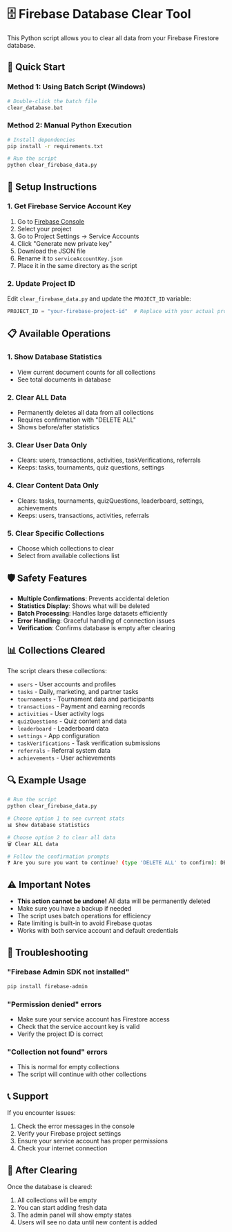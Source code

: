 # 🗄️ Firebase Database Clear Tool

This Python script allows you to clear all data from your Firebase Firestore database.

## 🚀 Quick Start

### Method 1: Using Batch Script (Windows)
```bash
# Double-click the batch file
clear_database.bat
```

### Method 2: Manual Python Execution
```bash
# Install dependencies
pip install -r requirements.txt

# Run the script
python clear_firebase_data.py
```

## 🔧 Setup Instructions

### 1. Get Firebase Service Account Key
1. Go to [Firebase Console](https://console.firebase.google.com/)
2. Select your project
3. Go to Project Settings → Service Accounts
4. Click "Generate new private key"
5. Download the JSON file
6. Rename it to `serviceAccountKey.json`
7. Place it in the same directory as the script

### 2. Update Project ID
Edit `clear_firebase_data.py` and update the `PROJECT_ID` variable:
```python
PROJECT_ID = "your-firebase-project-id"  # Replace with your actual project ID
```

## 📋 Available Operations

### 1. Show Database Statistics
- View current document counts for all collections
- See total documents in database

### 2. Clear ALL Data
- Permanently deletes all data from all collections
- Requires confirmation with "DELETE ALL"
- Shows before/after statistics

### 3. Clear User Data Only
- Clears: users, transactions, activities, taskVerifications, referrals
- Keeps: tasks, tournaments, quiz questions, settings

### 4. Clear Content Data Only
- Clears: tasks, tournaments, quizQuestions, leaderboard, settings, achievements
- Keeps: users, transactions, activities, referrals

### 5. Clear Specific Collections
- Choose which collections to clear
- Select from available collections list

## 🛡️ Safety Features

- **Multiple Confirmations**: Prevents accidental deletion
- **Statistics Display**: Shows what will be deleted
- **Batch Processing**: Handles large datasets efficiently
- **Error Handling**: Graceful handling of connection issues
- **Verification**: Confirms database is empty after clearing

## 📊 Collections Cleared

The script clears these collections:
- `users` - User accounts and profiles
- `tasks` - Daily, marketing, and partner tasks
- `tournaments` - Tournament data and participants
- `transactions` - Payment and earning records
- `activities` - User activity logs
- `quizQuestions` - Quiz content and data
- `leaderboard` - Leaderboard data
- `settings` - App configuration
- `taskVerifications` - Task verification submissions
- `referrals` - Referral system data
- `achievements` - User achievements

## 🔍 Example Usage

```bash
# Run the script
python clear_firebase_data.py

# Choose option 1 to see current stats
📊 Show database statistics

# Choose option 2 to clear all data
🗑️ Clear ALL data

# Follow the confirmation prompts
❓ Are you sure you want to continue? (type 'DELETE ALL' to confirm): DELETE ALL
```

## ⚠️ Important Notes

- **This action cannot be undone!** All data will be permanently deleted
- Make sure you have a backup if needed
- The script uses batch operations for efficiency
- Rate limiting is built-in to avoid Firebase quotas
- Works with both service account and default credentials

## 🐛 Troubleshooting

### "Firebase Admin SDK not installed"
```bash
pip install firebase-admin
```

### "Permission denied" errors
- Make sure your service account has Firestore access
- Check that the service account key is valid
- Verify the project ID is correct

### "Collection not found" errors
- This is normal for empty collections
- The script will continue with other collections

## 📞 Support

If you encounter issues:
1. Check the error messages in the console
2. Verify your Firebase project settings
3. Ensure your service account has proper permissions
4. Check your internet connection

## 🎯 After Clearing

Once the database is cleared:
1. All collections will be empty
2. You can start adding fresh data
3. The admin panel will show empty states
4. Users will see no data until new content is added
